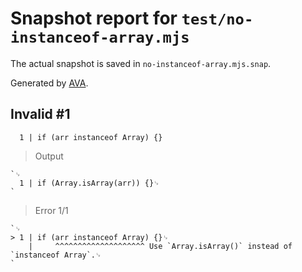 # Snapshot report for `test/no-instanceof-array.mjs`

The actual snapshot is saved in `no-instanceof-array.mjs.snap`.

Generated by [AVA](https://avajs.dev).

## Invalid #1
      1 | if (arr instanceof Array) {}

> Output

    `␊
      1 | if (Array.isArray(arr)) {}␊
    `

> Error 1/1

    `␊
    > 1 | if (arr instanceof Array) {}␊
        |     ^^^^^^^^^^^^^^^^^^^^ Use `Array.isArray()` instead of `instanceof Array`.␊
    `
